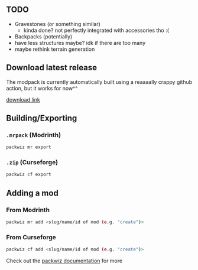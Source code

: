 ## TODO

- Gravestones (or something similar)
  - kinda done? not perfectly integrated with accessories tho :(
- Backpacks (potentially)
- have less structures maybe? idk if there are too many
- maybe rethink terrain generation

## Download latest release

The modpack is currently automatically built using a reaaaally crappy github action, but it works for now^^

[download link](https://nightly.link/feathecutie/modpack/workflows/blank/main)

## Building/Exporting

### `.mrpack` (Modrinth)

```sh
packwiz mr export
```

### `.zip` (Curseforge)

```sh
packwiz cf export
```

## Adding a mod

### From Modrinth

```sh
packwiz mr add <slug/name/id of mod (e.g. "create")>
```

### From Curseforge

```sh
packwiz cf add <slug/name/id of mod (e.g. "create")>
```

Check out the [packwiz documentation](https://packwiz.infra.link/) for more

